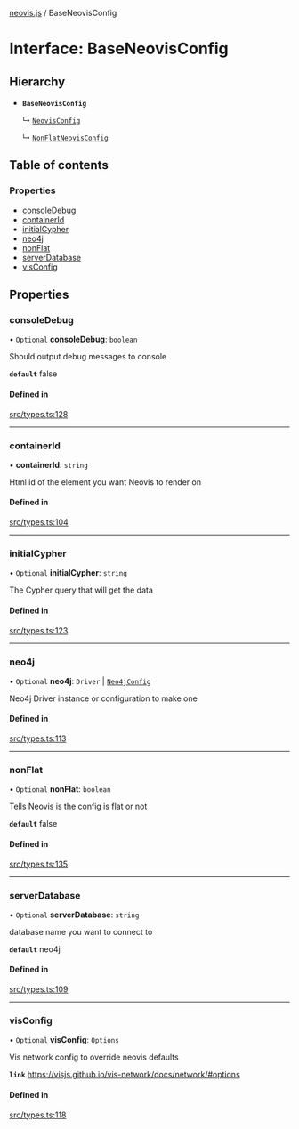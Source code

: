 [neovis.js](../README.md) / BaseNeovisConfig

# Interface: BaseNeovisConfig

## Hierarchy

- **`BaseNeovisConfig`**

  ↳ [`NeovisConfig`](NeovisConfig.md)

  ↳ [`NonFlatNeovisConfig`](NonFlatNeovisConfig.md)

## Table of contents

### Properties

- [consoleDebug](BaseNeovisConfig.md#consoledebug)
- [containerId](BaseNeovisConfig.md#containerid)
- [initialCypher](BaseNeovisConfig.md#initialcypher)
- [neo4j](BaseNeovisConfig.md#neo4j)
- [nonFlat](BaseNeovisConfig.md#nonflat)
- [serverDatabase](BaseNeovisConfig.md#serverdatabase)
- [visConfig](BaseNeovisConfig.md#visconfig)

## Properties

### consoleDebug

• `Optional` **consoleDebug**: `boolean`

Should output debug messages to console

**`default`** false

#### Defined in

[src/types.ts:128](https://github.com/thebestnom/neovis.js/blob/441899a/src/types.ts#L128)

___

### containerId

• **containerId**: `string`

Html id of the element you want Neovis to render on

#### Defined in

[src/types.ts:104](https://github.com/thebestnom/neovis.js/blob/441899a/src/types.ts#L104)

___

### initialCypher

• `Optional` **initialCypher**: `string`

The Cypher query that will get the data

#### Defined in

[src/types.ts:123](https://github.com/thebestnom/neovis.js/blob/441899a/src/types.ts#L123)

___

### neo4j

• `Optional` **neo4j**: `Driver` \| [`Neo4jConfig`](Neo4jConfig.md)

Neo4j Driver instance or configuration to make one

#### Defined in

[src/types.ts:113](https://github.com/thebestnom/neovis.js/blob/441899a/src/types.ts#L113)

___

### nonFlat

• `Optional` **nonFlat**: `boolean`

Tells Neovis is the config is flat or not

**`default`** false

#### Defined in

[src/types.ts:135](https://github.com/thebestnom/neovis.js/blob/441899a/src/types.ts#L135)

___

### serverDatabase

• `Optional` **serverDatabase**: `string`

database name you want to connect to

**`default`** neo4j

#### Defined in

[src/types.ts:109](https://github.com/thebestnom/neovis.js/blob/441899a/src/types.ts#L109)

___

### visConfig

• `Optional` **visConfig**: `Options`

Vis network config to override neovis defaults

**`link`** https://visjs.github.io/vis-network/docs/network/#options

#### Defined in

[src/types.ts:118](https://github.com/thebestnom/neovis.js/blob/441899a/src/types.ts#L118)
